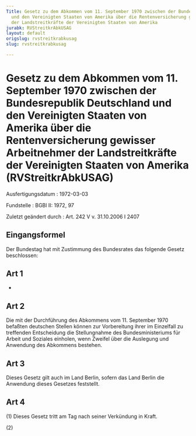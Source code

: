 ```yaml
---
Title: Gesetz zu dem Abkommen vom 11. September 1970 zwischen der Bundesrepublik Deutschland
  und den Vereinigten Staaten von Amerika über die Rentenversicherung gewisser Arbeitnehmer
  der Landstreitkräfte der Vereinigten Staaten von Amerika
jurabk: RVStreitkrAbkUSAG
layout: default
origslug: rvstreitkrabkusag
slug: rvstreitkrabkusag

---
```


# Gesetz zu dem Abkommen vom 11. September 1970 zwischen der Bundesrepublik Deutschland und den Vereinigten Staaten von Amerika über die Rentenversicherung gewisser Arbeitnehmer der Landstreitkräfte der Vereinigten Staaten von Amerika (RVStreitkrAbkUSAG)

Ausfertigungsdatum
:   1972-03-03

Fundstelle
:   BGBl II: 1972, 97

Zuletzt geändert durch
:   Art. 242 V v. 31.10.2006 I 2407

## Eingangsformel

Der Bundestag hat mit Zustimmung des Bundesrates das folgende Gesetz
beschlossen:

## Art 1

-

## Art 2

Die mit der Durchführung des Abkommens vom 11. September 1970 befaßten
deutschen Stellen können zur Vorbereitung ihrer im Einzelfall zu
treffenden Entscheidung die Stellungnahme des Bundesministeriums für
Arbeit und Soziales einholen, wenn Zweifel über die Auslegung und
Anwendung des Abkommens bestehen.

## Art 3

Dieses Gesetz gilt auch im Land Berlin, sofern das Land Berlin die
Anwendung dieses Gesetzes feststellt.

## Art 4

(1) Dieses Gesetz tritt am Tag nach seiner Verkündung in Kraft.

(2)

